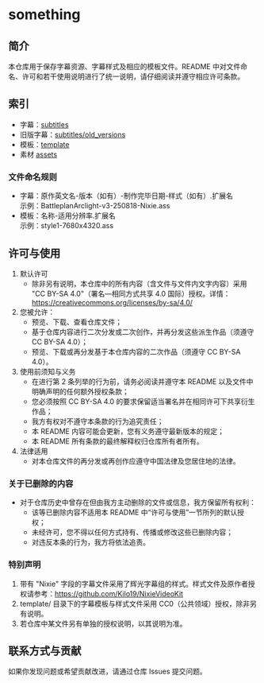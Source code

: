 # something

## 简介
本仓库用于保存字幕资源、字幕样式及相应的模板文件。README 中对文件命名、许可和若干使用说明进行了统一说明，请仔细阅读并遵守相应许可条款。

## 索引
- 字幕：[subtitles](subtitles/)
- 旧版字幕：[subtitles/old_versions](subtitles/old_versions)
- 模板：[template](template/)
- 素材 [assets](assets/)
### 文件命名规则
- 字幕：原作英文名-版本（如有）-制作完毕日期-样式（如有）.扩展名  
  示例：BattleplanArclight-v3-250818-Nixie.ass
- 模板：名称-适用分辨率.扩展名  
  示例：style1-7680x4320.ass

## 许可与使用
1. 默认许可  
   - 除非另有说明，本仓库中的所有内容（含文件与文件内文字内容）采用 "CC BY-SA 4.0"（署名—相同方式共享 4.0 国际）授权。详情：https://creativecommons.org/licenses/by-sa/4.0/
2. 您被允许：
   - 预览、下载、查看仓库文件；
   - 基于仓库内容进行二次分发或二次创作，并再分发这些派生作品（须遵守 CC BY-SA 4.0）；
   - 预览、下载或再分发基于本仓库内容的二次作品（须遵守 CC BY-SA 4.0）。
3. 使用前须知与义务
   - 在进行第 2 条列举的行为前，请务必阅读并遵守本 README 以及文件中明确声明的任何额外授权条款；
   - 您必须按照 CC BY-SA 4.0 的要求保留适当署名并在相同许可下共享衍生作品；
   - 我方有权对不遵守本条款的行为追究责任；
   - 本 README 内容可能会更新，您有义务遵守最新版本的规定；
   - 本 README 所有条款的最终解释权归仓库所有者所有。
4. 法律适用  
   - 对本仓库文件的再分发或再创作应遵守中国法律及您居住地的法律。

### 关于已删除的内容
- 对于仓库历史中曾存在但由我方主动删除的文件或信息，我方保留所有权利：
  - 该等已删除内容不适用本 README 中“许可与使用”一节所列的默认授权；
  - 未经许可，您不得以任何方式持有、传播或修改这些已删除内容；
  - 对违反本条的行为，我方将依法追责。

### 特别声明
1. 带有 "Nixie" 字段的字幕文件采用了辉光字幕组的样式。样式文件及原作者授权请参考：https://github.com/Kilo19/NixieVideoKit
2. template/ 目录下的字幕模板与样式文件采用 CC0（公共领域）授权，除非另有说明。
3. 若仓库中某文件另有单独的授权说明，以其说明为准。

## 联系方式与贡献
如果你发现问题或希望贡献改进，请通过仓库 Issues 提交问题。
